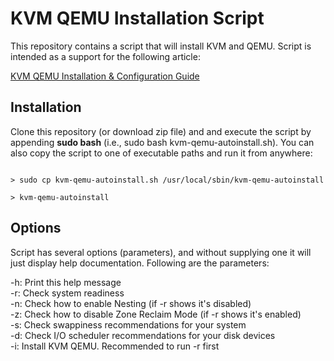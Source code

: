 # KVM QEMU Installation Script
This repository contains a script that will install KVM and QEMU. Script is intended as a support for the following article:

[KVM QEMU Installation & Configuration Guide](https://zacks.eu/kvm-qemu-installation-configuration)

## Installation
Clone this repository (or download zip file) and and execute the script by appending **sudo bash** (i.e., sudo bash kvm-qemu-autoinstall.sh). You can also copy the script to one of executable paths and run it from anywhere:

<code>
> sudo cp kvm-qemu-autoinstall.sh /usr/local/sbin/kvm-qemu-autoinstall<br>
> kvm-qemu-autoinstall
</code>

## Options
Script has several options (parameters), and without supplying one it will just display help documentation. Following are the parameters:

 -h: Print this help message<br>
 -r: Check system readiness<br>
 -n: Check how to enable Nesting (if -r shows it's disabled)<br>
 -z: Check how to disable Zone Reclaim Mode (if -r shows it's enabled)<br>
 -s: Check swappiness recommendations for your system<br>
 -d: Check I/O scheduler recommendations for your disk devices<br>
 -i: Install KVM QEMU. Recommended to run -r first<br>
